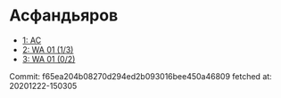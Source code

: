 # Асфандьяров
- [1: AC](1.md)
- [2: WA 01 (1/3)](2.md)
- [3: WA 01 (0/2)](3.md)

Commit: f65ea204b08270d294ed2b093016bee450a46809
 fetched at: 20201222-150305
